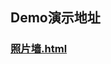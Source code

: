 ## Demo演示地址
### [照片墙.html](https://coderlius.github.io/H5Sth/%E7%85%A7%E7%89%87%E5%A2%99/%E7%85%A7%E7%89%87%E5%A2%99.html)

